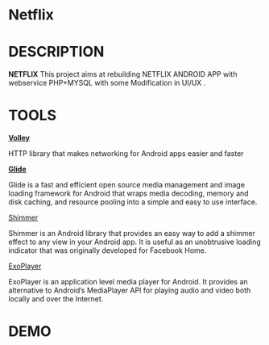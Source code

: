 # Netflix

<h1>DESCRIPTION</h1>
<p><strong>NETFLIX</strong> 
This project aims at rebuilding NETFLIX ANDROID APP with webservice PHP+MYSQL with some Modification in UI/UX .<p>

<h1>TOOLS</h1>
<strong><a href="https://github.com/google/volley">Volley</a></strong> 
<p>HTTP library that makes networking for Android apps easier and faster<p>
<strong>
 <a href="https://github.com/bumptech/glide">Glide</a></strong> 
<p>Glide is a fast and efficient open source media management and image loading framework for Android that wraps media decoding, memory and disk caching, and resource pooling into a simple and easy to use interface.<p>
  <a href ="http://facebook.github.io/shimmer-android/">Shimmer</a>
 <p> Shimmer is an Android library that provides an easy way to add a shimmer effect to any view in your Android app. It is useful as an unobtrusive loading indicator that was originally developed for Facebook Home.
  <p>
 <a href="https://github.com/google/ExoPlayer">ExoPlayer</a>
    <p>ExoPlayer is an application level media player for Android. It provides an alternative to Android’s MediaPlayer API for playing audio and video both locally and over the Internet.</p>
   <h1>DEMO<h1>
